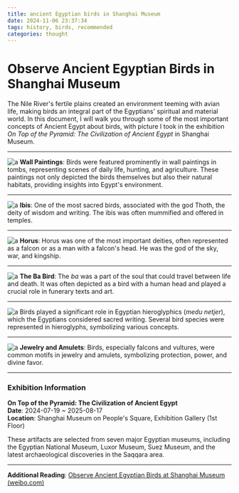 ```yaml
---
title: ancient Egyptian birds in Shanghai Museum
date: 2024-11-06 23:37:34
tags: history, birds, recommended
categories: thought
---
```


# Observe Ancient Egyptian Birds in Shanghai Museum

The Nile River's fertile plains created an environment teeming with avian life, making birds an integral part of the Egyptians' spiritual and material world. In this document, I will walk you through some of the most important concepts of Ancient Egypt about birds, with picture I took in the exhibition *On Top of the Pyramid: The Civilization of Ancient Egypt* in Shanghai Museum.

---

![](<https:/blog.gu33gu.asia/_resources/Pasted image 20241106232840.png> "a")
**Wall Paintings**: Birds were featured prominently in wall paintings in tombs, representing scenes of daily life, hunting, and agriculture. These paintings not only depicted the birds themselves but also their natural habitats, providing insights into Egypt's environment.

---

![](<https:/blog.gu33gu.asia/_resources/Pasted image 20241106232859.png> "a")
**Ibis**: One of the most sacred birds, associated with the god Thoth, the deity of wisdom and writing. The ibis was often mummified and offered in temples.

---

![](<https:/blog.gu33gu.asia/_resources/Pasted image 20241106232934.png> "a")
**Horus**: Horus was one of the most important deities, often represented as a falcon or as a man with a falcon's head. He was the god of the sky, war, and kingship.

---

![](<https:/blog.gu33gu.asia/_resources/Pasted image 20241106232950.png> "a")
**The Ba Bird**: The _ba_ was a part of the soul that could travel between life and death. It was often depicted as a bird with a human head and played a crucial role in funerary texts and art.

---

![](<https:/blog.gu33gu.asia/_resources/Pasted image 20241106233006.png> "a")
Birds played a significant role in Egyptian hieroglyphics (_medu netjer_), which the Egyptians considered sacred writing. Several bird species were represented in hieroglyphs, symbolizing various concepts.

---

![](<https:/blog.gu33gu.asia/_resources/Pasted image 20241106233015.png> "a")
**Jewelry and Amulets**: Birds, especially falcons and vultures, were common motifs in jewelry and amulets, symbolizing protection, power, and divine favor.

---

### Exhibition Information

**On Top of the Pyramid: The Civilization of Ancient Egypt**  
**Date**: 2024-07-19 ~ 2025-08-17  
**Location**: Shanghai Museum on People's Square, Exhibition Gallery (1st Floor)

These artifacts are selected from seven major Egyptian museums, including the Egyptian National Museum, Luxor Museum, Suez Museum, and the latest archaeological discoveries in the Saqqara area.

---

**Additional Reading**: [Observe Ancient Egyptian Birds at Shanghai Museum (weibo.com)](https://weibo.com/ttarticle/p/show?id=2309405084435665256754&mark_id=999_reallog_mark_ad%3A999%7CWeiboADNatural)

